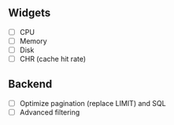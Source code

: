## Widgets
 - [ ] CPU
 - [ ] Memory
 - [ ] Disk
 - [ ] CHR (cache hit rate)

## Backend
 - [ ] Optimize pagination (replace LIMIT) and SQL
 - [ ] Advanced filtering